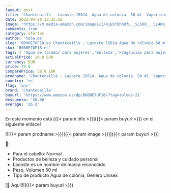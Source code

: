 ```yaml
---
layout: post
title: 'Chantecaille - Lacoste 15614  Agua de colonia  50 ml  Vaporizador'
date: 2022-04-20 13:35:15
image: 'https://m.media-amazon.com/images/I/41G5YQhhOfL._SL500_._SL400_.jpg'
comments: true
category: ofertas
author: 'tole.es'
slug: 'B000E7UF18-es Chantecaille - Lacoste 15614 Agua de colonia 50 ml...'
sku: 'B000E7UF18-es'
tags: [ 'Agua de tocador para mujeres','Belleza','Fragancias para mujeres','Perfumes y fragancias','agua','chantecaille','colonia','de','🇪🇸', ]
actualPrice: 29.0 EUR
currency: EUR
price: 29.0
comparePrice: 58.0 EUR
prodname: 'Chantecaille - Lacoste 15614  Agua de colonia  50 ml  Vaporizador'
country: 'es'
flag: '🇪🇸'
brand: 'Chantecaille'
buyurl: 'https://www.amazon.es/dp/B000E7UF18/?tag=tolees-21'
descuento: '50.00'
average: '26.2'
---
```


En este momento está [{{< param title >}}]({{< param buyurl >}}) en el siguiente enlace!

[![{{< param prodname >}}]({{< param image >}})]({{< param buyurl >}})

🔎:

- Para el cabello: Normal
- Productos de belleza y cuidado personal
- Lacoste es un nombre de marca reconocido
- Peso, Volumen 50 ml
- Tipo de producto Agua de colonia, Genero Unisex

[🛒 Aquí!!!]({{< param buyurl >}})
